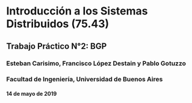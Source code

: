 # Introducción a los Sistemas Distribuidos (75.43)
## Trabajo Práctico N°2: BGP

### Esteban Carisimo, Francisco López Destain y Pablo Gotuzzo
### Facultad de Ingeniería, Universidad de Buenos Aires
#### 14 de mayo de 2019
